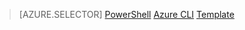 > [AZURE.SELECTOR]
[PowerShell](/documentation/articles/virtual-network-create-udr-arm-ps)
[Azure CLI](/documentation/articles/virtual-network-create-udr-arm-cli)
[Template](/documentation/articles/virtual-network-create-udr-arm-template)

<!---HONumber=79-->